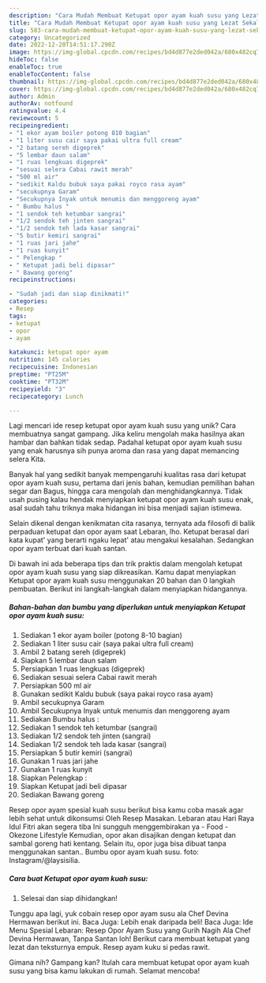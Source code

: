 ```yaml
---
description: "Cara Mudah Membuat Ketupat opor ayam kuah susu yang Lezat Sekali"
title: "Cara Mudah Membuat Ketupat opor ayam kuah susu yang Lezat Sekali"
slug: 583-cara-mudah-membuat-ketupat-opor-ayam-kuah-susu-yang-lezat-sekali
category: Uncategorized
date: 2022-12-20T14:51:17.290Z
image: https://img-global.cpcdn.com/recipes/bd4d877e2ded042a/680x482cq70/ketupat-opor-ayam-kuah-susu-foto-resep-utama.jpg
hideToc: false
enableToc: true
enableTocContent: false
thumbnail: https://img-global.cpcdn.com/recipes/bd4d877e2ded042a/680x482cq70/ketupat-opor-ayam-kuah-susu-foto-resep-utama.jpg
cover: https://img-global.cpcdn.com/recipes/bd4d877e2ded042a/680x482cq70/ketupat-opor-ayam-kuah-susu-foto-resep-utama.jpg
author: Admin
authorAv: notfound
ratingvalue: 4.4
reviewcount: 5
recipeingredient:
- "1 ekor ayam boiler potong 810 bagian"
- "1 liter susu cair saya pakai ultra full cream"
- "2 batang sereh digeprek"
- "5 lembar daun salam"
- "1 ruas lengkuas digeprek"
- "sesuai selera Cabai rawit merah"
- "500 ml air"
- "sedikit Kaldu bubuk saya pakai royco rasa ayam"
- "secukupnya Garam"
- "Secukupnya Inyak untuk menumis dan menggoreng ayam"
- " Bumbu halus "
- "1 sendok teh ketumbar sangrai"
- "1/2 sendok teh jinten sangrai"
- "1/2 sendok teh lada kasar sangrai"
- "5 butir kemiri sangrai"
- "1 ruas jari jahe"
- "1 ruas kunyit"
- " Pelengkap "
- " Ketupat jadi beli dipasar"
- " Bawang goreng"
recipeinstructions:

- "Sudah jadi dan siap dinikmati!"
categories:
- Resep
tags:
- ketupat
- opor
- ayam

katakunci: ketupat opor ayam 
nutrition: 145 calories
recipecuisine: Indonesian
preptime: "PT25M"
cooktime: "PT32M"
recipeyield: "3"
recipecategory: Lunch

---
```





Lagi mencari ide resep ketupat opor ayam kuah susu yang unik? Cara membuatnya sangat gampang. Jika keliru mengolah maka hasilnya akan hambar dan bahkan tidak sedap. Padahal ketupat opor ayam kuah susu yang enak harusnya sih punya aroma dan rasa yang dapat memancing selera Kita.





Banyak hal yang sedikit banyak mempengaruhi kualitas rasa dari ketupat opor ayam kuah susu, pertama dari jenis bahan, kemudian pemilihan bahan segar dan Bagus, hingga cara mengolah dan menghidangkannya. Tidak usah pusing kalau hendak menyiapkan ketupat opor ayam kuah susu enak,      asal sudah tahu triknya maka hidangan ini bisa menjadi sajian istimewa.














Selain dikenal dengan kenikmatan cita rasanya, ternyata ada filosofi di balik perpaduan ketupat dan opor ayam saat Lebaran, lho. Ketupat berasal dari kata kupat&#39; yang berarti ngaku lepat&#39; atau mengakui kesalahan. Sedangkan opor ayam terbuat dari kuah santan.






Di bawah ini ada beberapa tips dan trik praktis dalam mengolah ketupat opor ayam kuah susu yang siap dikreasikan. Kamu dapat menyiapkan Ketupat opor ayam kuah susu menggunakan 20 bahan dan 0 langkah pembuatan. Berikut ini langkah-langkah dalam menyiapkan hidangannya.

<!--inarticleads1-->

##### Bahan-bahan dan bumbu yang diperlukan untuk menyiapkan Ketupat opor ayam kuah susu:

1. Sediakan 1 ekor ayam boiler (potong 8-10 bagian)
1. Sediakan 1 liter susu cair (saya pakai ultra full cream)
1. Ambil 2 batang sereh (digeprek)
1. Siapkan 5 lembar daun salam
1. Persiapkan 1 ruas lengkuas (digeprek)
1. Sediakan sesuai selera Cabai rawit merah
1. Persiapkan 500 ml air
1. Gunakan sedikit Kaldu bubuk (saya pakai royco rasa ayam)
1. Ambil secukupnya Garam
1. Ambil Secukupnya Inyak untuk menumis dan menggoreng ayam
1. Sediakan  Bumbu halus :
1. Sediakan 1 sendok teh ketumbar (sangrai)
1. Sediakan 1/2 sendok teh jinten (sangrai)
1. Sediakan 1/2 sendok teh lada kasar (sangrai)
1. Persiapkan 5 butir kemiri (sangrai)
1. Gunakan 1 ruas jari jahe
1. Gunakan 1 ruas kunyit
1. Siapkan  Pelengkap :
1. Siapkan  Ketupat jadi beli dipasar
1. Sediakan  Bawang goreng


Resep opor ayam spesial kuah susu berikut bisa kamu coba masak agar lebih sehat untuk dikonsumsi Oleh Resep Masakan. Lebaran atau Hari Raya Idul Fitri akan segera tiba Ini sungguh menggembirakan ya - Food - Okezone Lifestyle Kemudian, opor akan disajikan dengan ketupat dan sambal goreng hati kentang. Selain itu, opor juga bisa dibuat tanpa menggunakan santan.. Bumbu opor ayam kuah susu. foto: Instagram/@laysisilia. 

<!--inarticleads2-->

##### Cara buat Ketupat opor ayam kuah susu:


1. Selesai dan siap dihidangkan!

Tunggu apa lagi, yuk cobain resep opor ayam susu ala Chef Devina Hermawan berikut ini. Baca Juga: Lebih enak daripada beli! Baca Juga: Ide Menu Spesial Lebaran: Resep Opor Ayam Susu yang Gurih Nagih Ala Chef Devina Hermawan, Tanpa Santan loh! Berikut cara membuat ketupat yang lezat dan teksturnya empuk. Resep ayam kuku si pedas rawit. 

Gimana nih? Gampang kan? Itulah cara membuat ketupat opor ayam kuah susu yang bisa kamu lakukan di rumah. Selamat mencoba!
